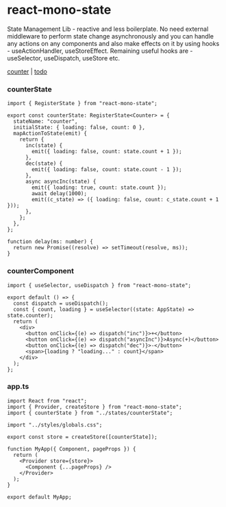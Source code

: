 # react-mono-state

State Management Lib - reactive and less boilerplate. No need external middleware to perform state change asynchronously and you can handle any actions on any components and also make effects on it by using hooks - useActionHandler, useStoreEffect. Remaining useful hooks are - useSelector, useDispatch, useStore etc.

[counter](https://stackblitz.com/edit/react-mono-state?file=index.tsx) | [todo](https://stackblitz.com/edit/react-todo-mono?file=index.tsx)

### counterState

```tsx
import { RegisterState } from "react-mono-state";

export const counterState: RegisterState<Counter> = {
  stateName: "counter",
  initialState: { loading: false, count: 0 },
  mapActionToState(emit) {
    return {
      inc(state) {
        emit({ loading: false, count: state.count + 1 });
      },
      dec(state) {
        emit({ loading: false, count: state.count - 1 });
      },
      async asyncInc(state) {
        emit({ loading: true, count: state.count });
        await delay(1000);
        emit((c_state) => ({ loading: false, count: c_state.count + 1 }));
      },
    };
  },
};

function delay(ms: number) {
  return new Promise((resolve) => setTimeout(resolve, ms));
}
```

### counterComponent

```tsx
import { useSelector, useDispatch } from "react-mono-state";

export default () => {
  const dispatch = useDispatch();
  const { count, loading } = useSelector((state: AppState) => state.counter);
  return (
    <div>
      <button onClick={(e) => dispatch("inc")}>+</button>
      <button onClick={(e) => dispatch("asyncInc")}>Async(+)</button>
      <button onClick={(e) => dispatch("dec")}>-</button>
      <span>{loading ? "loading..." : count}</span>
    </div>
  );
};
```

### app.ts

```tsx
import React from "react";
import { Provider, createStore } from "react-mono-state";
import { counterState } from "../states/counterState";

import "../styles/globals.css";

export const store = createStore([counterState]);

function MyApp({ Component, pageProps }) {
  return (
    <Provider store={store}>
      <Component {...pageProps} />
    </Provider>
  );
}

export default MyApp;
```
